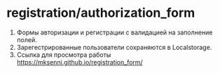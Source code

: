 # registration/authorization_form

1. Формы авторизации и регистрации с валидацией на заполнение полей. 
2. Зарегестрированные пользователи сохраняются в Localstorage.
3. Ссылка для просмотра работы https://mksenni.github.io/registration_form/ 
